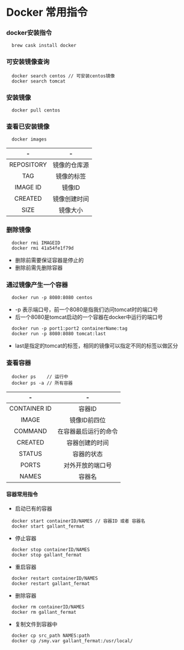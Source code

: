 # Docker 常用指令

### docker安装指令
```
  brew cask install docker
```

### 可安装镜像查询
```
  docker search centos // 可安装centos镜像
  docker search tomcat
```

### 安装镜像
```
  docker pull centos
```

### 查看已安装镜像
```
  docker images
```

|      -     |     -       |
| :--------: | :----------:|
| REPOSITORY | 镜像的仓库源  |
| TAG        | 镜像的标签   |
| IMAGE ID   | 镜像ID       |
| CREATED    | 镜像创建时间  |
| SIZE       | 镜像大小      |


### 删除镜像
```
  docker rmi IMAGEID
  docker rmi 41a54fe1f79d
```
  - 删除前需要保证容器是停止的
  - 删除前需先删除容器

### 通过镜像产生一个容器
```
  docker run -p 8080:8080 centos
```
  - -p 表示端口号，前一个8080是指我们访问tomcat时的端口号
  - 后一个8080是tomcat启动的一个容器在docker中运行的端口号

```
  docker run -p port1:port2 containerName:tag
  docker run -p 8080:8080 tomcat:last
```
  - last是指定的tomcat的标签，相同的镜像可以指定不同的标签以做区分

### 查看容器
```
  docker ps    // 运行中
  docker ps -a // 所有容器
```

| - | - |
| :--------:   | :------:|
| CONTAINER ID | 容器ID |
| IMAGE        | 镜像ID前四位 |
| COMMAND      | 在容器最后运行的命令 |
| CREATED      | 容器创建的时间 |
| STATUS       | 容器的状态 |
| PORTS        | 对外开放的端口号   
| NAMES        | 容器名    |

#### 容器常用指令
  - 启动已有的容器
  ```
    docker start containerID/NAMES // 容器ID 或者 容器名
    docker start gallant_fermat
  ```

  - 停止容器
  ```
    docker stop containerID/NAMES
    docker stop gallant_fermat
  ```

  - 重启容器
  ```
    docker restart containerID/NAMES
    docker restart gallant_fermat
  ```

  - 删除容器
  ```
    docker rm containerID/NAMES
    docker rm gallant_fermat
  ```

  - 复制文件到容器中
  ```
    docker cp src_path NAMES:path
    docker cp /smy.var gallant_fermat:/usr/local/
  ```
